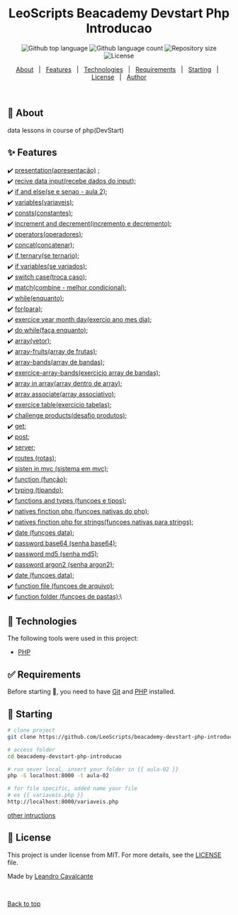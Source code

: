 <div align="center" id="top"> 
  <!-- <img src="./.github/app.gif" alt="LeoScripts Beacademy Devstart Php Introducao" /> -->

  &#xa0;

  <!-- <a href="https://leoscriptsbeacademydevstartphpintroducao.netlify.app">Demo</a> -->
</div>

<h1 align="center">LeoScripts Beacademy Devstart Php Introducao</h1>

<p align="center">
  <img alt="Github top language" src="https://img.shields.io/github/languages/top/LeoScripts/leoscripts-beacademy-devstart-php-introducao?color=56BEB8">

  <img alt="Github language count" src="https://img.shields.io/github/languages/count/LeoScripts/leoscripts-beacademy-devstart-php-introducao?color=56BEB8">

  <img alt="Repository size" src="https://img.shields.io/github/repo-size/LeoScripts/leoscripts-beacademy-devstart-php-introducao?color=56BEB8">

  <img alt="License" src="https://img.shields.io/github/license/LeoScripts/leoscripts-beacademy-devstart-php-introducao?color=56BEB8">

  <!-- <img alt="Github issues" src="https://img.shields.io/github/issues/LeoScripts/leoscripts-beacademy-devstart-php-introducao?color=56BEB8" /> -->

  <!-- <img alt="Github forks" src="https://img.shields.io/github/forks/LeoScripts/leoscripts-beacademy-devstart-php-introducao?color=56BEB8" /> -->

  <!-- <img alt="Github stars" src="https://img.shields.io/github/stars/LeoScripts/leoscripts-beacademy-devstart-php-introducao?color=56BEB8" /> -->
</p>

<!-- Status -->

<!-- <h4 align="center"> 
	🚧  LeoScripts Beacademy Devstart Php Introducao 🚀 Under construction...  🚧
</h4> 

<hr> -->

<p align="center">
  <a href="#dart-about">About</a> &#xa0; | &#xa0; 
  <a href="#sparkles-features">Features</a> &#xa0; | &#xa0;
  <a href="#rocket-technologies">Technologies</a> &#xa0; | &#xa0;
  <a href="#white_check_mark-requirements">Requirements</a> &#xa0; | &#xa0;
  <a href="#checkered_flag-starting">Starting</a> &#xa0; | &#xa0;
  <a href="#memo-license">License</a> &#xa0; | &#xa0;
  <a href="https://github.com/LeoScripts" target="_blank">Author</a>
</p>

<br>

## :dart: About ##

data lessons in course of php(DevStart) 

## :sparkles: Features ##

:heavy_check_mark: [presentation(apresentação)](./aula-00/index.php) ;\
:heavy_check_mark: [recive data input(recebe dados do input)](./aula-01/index.php);\
:heavy_check_mark: [if and else(se e senao - aula 2)](./aula-02/index.php);\
:heavy_check_mark: [variables(variaveis)](./aula-02/variaveis.php);\
:heavy_check_mark: [consts(constantes)](./aula-02/constantes.php);\
:heavy_check_mark: [increment and decrement(incremento e decremento)](./aula-03/index.php);\
:heavy_check_mark: [operators(operadores)](./aula-03/operadores.php);\
:heavy_check_mark: [concat(concatenar)](./aula-03/concatenacao.php);\
:heavy_check_mark: [if ternary(se ternario)](./aula-03/ternario.php);\
:heavy_check_mark: [if variables(se variados)](./aula-04/se.php);\
:heavy_check_mark: [switch case(troca caso)](./aula-04/switch.php);\
:heavy_check_mark: [match(combine - melhor condicional)](./aula-04/match.php);\
:heavy_check_mark: [while(enquanto)](./aula-05/while.php);\
:heavy_check_mark: [for(para)](./aula-05/for.php);\
:heavy_check_mark: [exercice year month day(exercio ano mes dia)](./aula-05/exercicio-loop.php);\
:heavy_check_mark: [do while(faça enquanto)](./aula-05/do-while.php);\
:heavy_check_mark: [array(vetor)](./aula-06/arrays.php);\
:heavy_check_mark: [array-fruits(array de frutas)](./aula-06/frutas.php);\
:heavy_check_mark: [array-bands(array de bandas)](./aula-06/bandas.php);\
:heavy_check_mark: [exercice-array-bands(exercicio array de bandas)](./aula-06/bandas-exercicio.php);\
:heavy_check_mark: [array in array(array dentro de array)](./aula-07/alunos.php);\
:heavy_check_mark: [array associate(array associativo)](./aula-07/dados.php);\
:heavy_check_mark: [exercice table(exercicio tabelas)](./aula-07/exercicio-tabela.php);\
:heavy_check_mark: [challenge products(desafio produtos)](./aula-07/desafio-produtos.php);\
:heavy_check_mark: [get](./aula-08/get.php);\
:heavy_check_mark: [post](./aula-08/post.php);\
:heavy_check_mark: [server](./aula-08/server.php);\
:heavy_check_mark: [routes (rotas)](./aula-08/index.php);\
:heavy_check_mark: [sisten in mvc (sistema em mvc)](./aula-09/index.php);\
:heavy_check_mark: [function (função)](./aula-09-funcoes/index.php);\
:heavy_check_mark: [typing (tipando)](./aula-09-funcoes/tipos.php);\
:heavy_check_mark: [functions and types (funçoes e tipos)](./aula-09/funcao-array.php);\
:heavy_check_mark: [natives finction php (funçoes nativas do php)](./aula-10/index.php);\
:heavy_check_mark: [natives finction php for strings(funçoes nativas para strings)](./aula-10/strings.php);\
:heavy_check_mark: [date (funçoes data)](./aula-10/data.php);\
:heavy_check_mark: [password base64 (senha base64)](./aula-10/senha.php);\
:heavy_check_mark: [password md5 (senha md5)](./aula-10/senha-md5.php);\
:heavy_check_mark: [password argon2 (senha argon2)](./aula-10/senha-argon2.php);\
:heavy_check_mark: [date (funçoes data)](./aula-10/explode.php);\
:heavy_check_mark: [function file (funçoes de arquivo)](./aula-11/arquivo.php);\
:heavy_check_mark: [function folder (funçoes de pastas)](./aula-11/diretorio.php);\

## :rocket: Technologies ##

The following tools were used in this project:
- [PHP](https://www.php.net/)


## :white_check_mark: Requirements ##

Before starting :checkered_flag:, you need to have [Git](https://git-scm.com) and [PHP](https://www.php.net/) installed.

## :checkered_flag: Starting ##
```bash
# clone project
git clone https://github.com/LeoScripts/beacademy-devstart-php-introducao.git

# access folder
cd beacademy-devstart-php-introducao

# run sever local, insert your folder in {{ aula-02 }} 
php -S localhost:8000 -t aula-02

# for file specific, added name your file 
# ex {{ variaveis.php }}
http://localhost:8000/variaveis.php

```
[other intructions](./doc.md) 
## :memo: License ##

This project is under license from MIT. For more details, see the [LICENSE](LICENSE.md) file.


Made by <a href="https://github.com/LeoScripts" target="_blank">Leandro Cavalcante</a>

&#xa0;

<a href="#top">Back to top</a>
